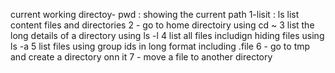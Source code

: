 current working directoy- pwd : showing the current path
1-lisit : ls list content files and directories
2 - go to home directoiry using cd ~
3 list the long details of a directory using ls -l
4 list all files includign hiding files using ls -a
5 list files using group ids in long format including .file
6 - go to tmp and create a directory onn it
7 - move a file to another directory

